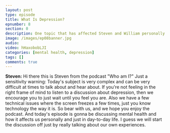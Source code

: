 ```yaml
---
layout: post
type: episode
title: What Is Depression?
epnumber: 8
section: 0
description: One topic that has affected Steven and William personally is that of mental health. In this episode they share their personal experiences of suffering, learning, developing and coping.
image: /images/ep08banner.jpg
audio: 
video: hHaxobobLJI
categories: [mental health, depression]
tags: []
comments: true
---
```


<p><b>Steven:</b> Hi there this is Steven from the podcast
"Who am I?" Just a sensitivity warning:
Today's subject is very complex and can
be very difficult at times to talk about
and hear about. If you're not feeling in
the right frame of mind to listen to a
discussion about depression, then
we encourage you to just wait until you
feel you are. Also we have a few
technical issues where the screen
freezes a few times, just you know
technology the way it is. So bear with us,
and we hope you enjoy the podcast. And
today's episode is gonna be discussing
mental health and how it affects us
personally and just in day-to-day life.
I guess we will start the discussion off
just by really talking about our own
experiences.
</p>